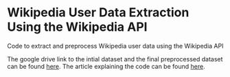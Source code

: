 # Wikipedia User Data Extraction Using the Wikipedia API
Code to extract and preprocess Wikipedia user data using the Wikipedia API

The google drive link to the intial dataset and the final preprocessed dataset can be found <a href="https://drive.google.com/drive/folders/12umwoSE8XIw8iXSteSVxy7BVmgylxP74?usp=sharing" target="_blank" rel="noopener">here</a>. The article explaining the code can be found <a href="https://ruthussanketh.medium.com/wikipedia-user-data-extraction-and-preprocessing-45af30642067" target="_blank" rel="noopener">here</a>.
